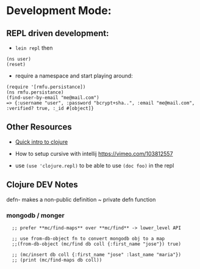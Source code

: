 # Development Mode:

## REPL driven development:

- `lein repl` then
 
```
(ns user)
(reset)
```

- require a namespace and start playing around:

```
(require '[rmfu.persistance])
(ns rmfu.persistance)
(find-user-by-email "me@mail.com")
=> {:username "user", :password "bcrypt+sha..", :email "me@mail.com", :verified? true, :_id #[object]}

```

## Other Resources
- [Quick intro to clojure](http://kimh.github.io/clojure-by-example/#about&sref=https://delicious.com/search/clojure,book/mine)
- How to setup cursive with intellij
https://vimeo.com/103812557

- use `(use 'clojure.repl)`
to be able to use `(doc foo)` in the repl

## Clojure DEV Notes

defn- makes a non-public definition 
~ private defn function

### mongodb / monger
```
  ;; prefer **mc/find-maps** over **mc/find** -> lower_level API

  ;; use from-db-object fn to convert mongodb obj to a map
  ;;(from-db-object (mc/find db coll {:first_name "jose"}) true)

  ;; (mc/insert db coll {:first_name "jose" :last_name "maria"})
  ;; (print (mc/find-maps db coll))
```
